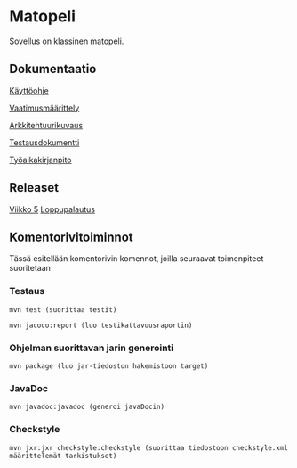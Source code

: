 # Matopeli

Sovellus on klassinen matopeli.

## Dokumentaatio

[Käyttöohje](https://github.com/AnnaKuokkanen/ot-harjoitustyo/blob/master/SnakeGame/dokumentaatio/kayttoohje.md)

[Vaatimusmäärittely](https://github.com/AnnaKuokkanen/ot-harjoitustyo/blob/master/SnakeGame/dokumentaatio/Vaatimusm%C3%A4%C3%A4rittely.md)

[Arkkitehtuurikuvaus](https://github.com/AnnaKuokkanen/ot-harjoitustyo/blob/master/SnakeGame/dokumentaatio/arkkitehtuuri.md)

[Testausdokumentti](https://github.com/AnnaKuokkanen/ot-harjoitustyo/blob/master/SnakeGame/dokumentaatio/testaus.md)

[Työaikakirjanpito](https://github.com/AnnaKuokkanen/ot-harjoitustyo/blob/master/SnakeGame/dokumentaatio/tyotunnit.md)

## Releaset
[Viikko 5](https://github.com/AnnaKuokkanen/ot-harjoitustyo/releases/tag/viikko5)
[Loppupalautus](https://github.com/AnnaKuokkanen/SnakeGame/releases/tag/loppupalautus)

## Komentorivitoiminnot

Tässä esitellään komentorivin komennot, joilla seuraavat toimenpiteet suoritetaan

### Testaus

`mvn test (suorittaa testit)`

`mvn jacoco:report (luo testikattavuusraportin)`

### Ohjelman suorittavan jarin generointi

`mvn package (luo jar-tiedoston hakemistoon target)`

### JavaDoc

`mvn javadoc:javadoc (generoi javaDocin)`

### Checkstyle

`mvn jxr:jxr checkstyle:checkstyle (suorittaa tiedostoon checkstyle.xml määrittelemät tarkistukset)`
